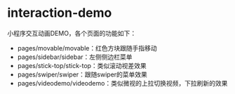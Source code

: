 # interaction-demo
小程序交互动画DEMO，各个页面的功能如下：
* pages/movable/movable：红色方块跟随手指移动
* pages/sidebar/sidebar：左侧侧边栏菜单
* pages/stick-top/stick-top：类似滚动视差效果
* pages/swiper/swiper：跟随swiper的菜单效果
* pages/videodemo/videodemo：类似微视的上拉切换视频，下拉刷新的效果